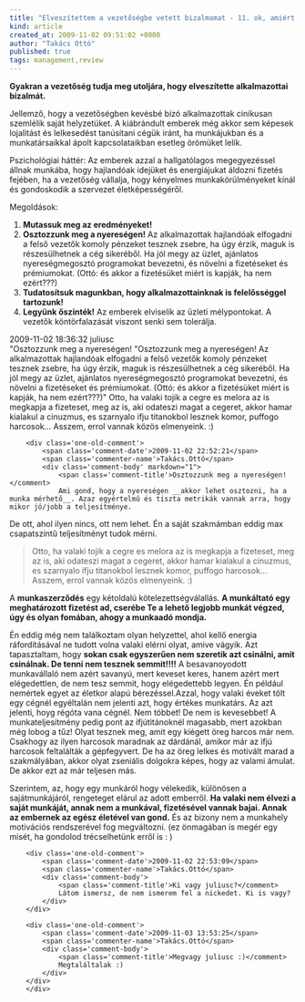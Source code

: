 ```yaml
---
title: "Elveszítettem a vezetőségbe vetett bizalmamat - 11. ok, amiért utálják a főnököt"
kind: article
created_at: 2009-11-02 09:51:02 +0000
author: "Takács Ottó"
published: true
tags: management,review
---
```

__Gyakran a vezetőség tudja meg utoljára, hogy elveszítette alkalmazottai bizalmát.__


Jellemző, hogy a vezetőségben kevésbé bízó alkalmazottak cinikusan szemlélik saját helyzetüket. A kiábrándult emberek még akkor sem képesek lojalitást és lelkesedést tanúsítani cégük iránt, ha munkájukban és a munkatársaikkal ápolt kapcsolataikban esetleg örömüket lelik.


Pszichológiai háttér: Az emberek azzal a hallgatólagos megegyezéssel állnak munkába, hogy hajlandóak idejüket és energiájukat áldozni fizetés fejében, ha a vezetőség vállalja, hogy kényelmes munkakörülményeket kínál és gondoskodik a szervezet életképességéről.


Megoldások:

1. __Mutassuk meg az eredményeket!__
2. __Osztozzunk meg a nyereségen!__ Az alkalmazottak hajlandóak elfogadni a felső vezetők komoly pénzeket tesznek zsebre, ha úgy érzik, maguk is részesülhetnek a cég sikeréből. Ha jól megy az üzlet, ajánlatos nyereségmegosztó programokat bevezetni, és növelni a fizetéseket és prémiumokat. (Ottó: és akkor a fizetésüket miért is kapják, ha nem ezért???)
3. __Tudatosítsuk magunkban, hogy alkalmazottainknak is felelősséggel tartozunk!__
4. __Legyünk őszinték!__ Az emberek elviselik az üzleti mélypontokat. A vezetők köntörfalazását viszont senki sem tolerálja.



<div class='old-comments'>
		<div class='one-old-comment'>
			<span class='comment-date'>2009-11-02 18:36:32</span>
			<span class='commenter-name'>juliusc</span>
			<div class='comment-body'>
				<span class='comment-title'>"Osztozzunk meg a nyereségen!</comment>
				"Osztozzunk meg a nyereségen! Az alkalmazottak hajlandóak elfogadni a felső vezetők komoly pénzeket tesznek zsebre, ha úgy érzik, maguk is részesülhetnek a cég sikeréből. Ha jól megy az üzlet, ajánlatos nyereségmegosztó programokat bevezetni, és növelni a fizetéseket és prémiumokat. (Ottó: és akkor a fizetésüket miért is kapják, ha nem ezért???)" 
Otto, ha valaki tojik a cegre es melora az is megkapja a fizeteset, meg az is, aki odateszi magat a cegeret, akkor hamar kialakul a cinuzmus, es szarnyalo ifju titanokbol lesznek komor, puffogo harcosok... Asszem, errol vannak közös elmenyeink. :)
			</div>
		</div>
		
		<div class='one-old-comment'>
			<span class='comment-date'>2009-11-02 22:52:21</span>
			<span class='commenter-name'>Takács.Ottó</span>
			<div class='comment-body' markdown="1">
				<span class='comment-title'>Osztozzunk meg a nyereségen!</comment>
				Ami gond, hogy a nyereségen __akkor lehet osztozni, ha a munka mérhető__. Azaz egyértelmű és tiszta metrikák vannak arra, hogy mikor jó/jobb a teljesítménye.

De ott, ahol ilyen nincs, ott nem lehet. Én a saját szakmámban eddig max csapatszintű teljesítményt tudok mérni. 

>Otto, ha valaki tojik a cegre es melora az is megkapja a fizeteset, meg az is, aki odateszi magat a cegeret, akkor hamar kialakul a cinuzmus, es szarnyalo ifju titanokbol lesznek komor, puffogo harcosok... Asszem, errol vannak közös elmenyeink. :)

A __munkaszerződés__ egy kétoldalú kötelezettségválallás. __A munkáltató egy meghatározott fizetést ad, cserébe Te a lehető legjobb munkát végzed, úgy és olyan fomában, ahogy a munkaadó mondja.__

Én eddig még nem találkoztam olyan helyzettel, ahol kellő energia ráfordításával ne tudott volna valaki elérni olyat, amive vágyik. Azt tapasztaltam, hogy __sokan csak egyszerűen nem szeretik azt csinálni, amit csinálnak. De tenni nem tesznek semmit!!!!__ A besavanoyodott munkavállaló nem azért savanyú, mert keveset keres, hanem azért mert elégedettlen, de nem tesz semmit, hogy elégedettebb legyen. Én például nemértek egyet az életkor alapú bérezéssel.Azzal, hogy valaki éveket tölt egy cégnél egyéltalán nem jelenti azt, hogy értékes munkatárs. Az azt jelenti, hoyg régóta vana cégnél. Nem többet! De nem is kevesebbet! A munkateljesítmény pedig pont az ifjútitánoknél magasabb, mert azokban még lobog a tűz!  Olyat tesznek meg, amit egy kiégett öreg harcos már nem. Csakhogy az ilyen harcosok maradnak az dárdánál, amikor már az ifjú harcosok feltalálták a gépfegyvert. De ha az öreg lelkes és motivált marad a szakmályában, akkor olyat zseniális dolgokra képes, hogy az valami ámulat. De akkor ezt az már teljesen más.

Szerintem, az, hogy egy munkáról hogy vélekedik, különösen a sajátmunkájáról, rengeteget elárul az adott emberről. __Ha valaki nem élvezi a saját munkáját, annak nem a munkával, fizetésével vannak bajai. Annak az embernek az egész életével van gond.__ És az bizony nem a munkahely motivációs rendszerével fog megváltozni.  (ez önmagában is megér egy misét, ha gondolod trécselhetünk erről is : )
			</div>
		</div>
		
		<div class='one-old-comment'>
			<span class='comment-date'>2009-11-02 22:53:09</span>
			<span class='commenter-name'>Takács.Ottó</span>
			<div class='comment-body'>
				<span class='comment-title'>Ki vagy juliusc?</comment>
				Látom ismersz, de nem ismerem fel a nickedet. Ki is vagy?
			</div>
		</div>
		
		<div class='one-old-comment'>
			<span class='comment-date'>2009-11-03 13:53:25</span>
			<span class='commenter-name'>Takács.Ottó</span>
			<div class='comment-body'>
				<span class='comment-title'>Megvagy juliusc :)</comment>
				Megtaláltalak :)
			</div>
		</div>
		</div>